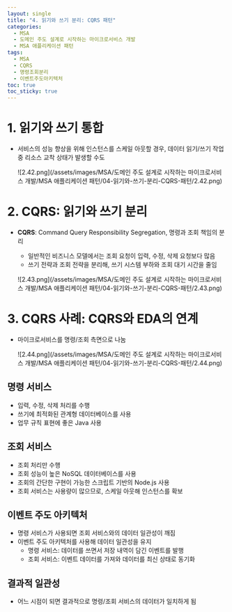 ```yaml
---
layout: single
title: "4. 읽기와 쓰기 분리: CQRS 패턴"
categories:
  - MSA
  - 도메인 주도 설계로 시작하는 마이크로서비스 개발
  - MSA 애플리케이션 패턴
tags:
  - MSA
  - CQRS
  - 명령조회분리
  - 이벤트주도아키텍처
toc: true
toc_sticky: true
---
```


# 1. 읽기와 쓰기 통합

- 서비스의 성능 향상을 위해 인스턴스를 스케일 아웃할 경우, 데이터 읽기/쓰기 작업 중 리소스 교착 상태가 발생할 수도
    
    ![2.42.png](/assets/images/MSA/도메인 주도 설계로 시작하는 마이크로서비스 개발/MSA 애플리케이션 패턴/04-읽기와-쓰기-분리-CQRS-패턴/2.42.png)
    

# 2. CQRS: 읽기와 쓰기 분리

- **CQRS**: Command Query Responsibility Segregation, 명령과 조회 책임의 분리
    - 일반적인 비즈니스 모델에서는 조회 요청이 입력, 수정, 삭제 요청보다 많음
    - 쓰기 전략과 조회 전략을 분리해, 쓰기 시스템 부하와 조회 대기 시간을 줄임
    
    ![2.43.png](/assets/images/MSA/도메인 주도 설계로 시작하는 마이크로서비스 개발/MSA 애플리케이션 패턴/04-읽기와-쓰기-분리-CQRS-패턴/2.43.png)
    

# **3. CQRS 사례**: CQRS와 EDA의 연계

- 마이크로서비스를 명령/조회 측면으로 나눔
    
    ![2.44.png](/assets/images/MSA/도메인 주도 설계로 시작하는 마이크로서비스 개발/MSA 애플리케이션 패턴/04-읽기와-쓰기-분리-CQRS-패턴/2.44.png)
    

## **명령 서비스**

- 입력, 수정, 삭제 처리를 수행
- 쓰기에 최적화된 관계형 데이터베이스를 사용
- 업무 규칙 표현에 좋은 Java 사용

## **조회 서비스**

- 조회 처리만 수행
- 조회 성능이 높은 NoSQL 데이터베이스를 사용
- 조회의 간단한 구현이 가능한 스크립트 기반의 Node.js 사용
- 조회 서비스는 사용량이 많으므로, 스케일 아웃해 인스턴스를 확보

## **이벤트 주도 아키텍처**

- 명령 서비스가 사용되면 조회 서비스와의 데이터 일관성이 깨짐
- 이벤트 주도 아키텍처를 사용해 데이터 일관성을 유지
    - 명령 서비스: 데이터를 쓰면서 저장 내역이 담긴 이벤트를 발행
    - 조회 서비스: 이벤트 데이터를 가져와 데이터를 최신 상태로 동기화

## **결과적 일관성**

- 어느 시점이 되면 결과적으로 명령/조회 서비스의 데이터가 일치하게 됨